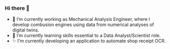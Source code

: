 ### Hi there 👋

- 🔭 I’m currently working as Mechanical Analysis Engineer, where I develop combusion engines using data from numerical analyses of digital twins.
- 🌱 I’m currently learning skills essential to a Data Analyst/Scientist role.
- ✨ I'm currently developing an application to automate shop receipt OCR.


<!--
**MichSobo/MichSobo** is a ✨ _special_ ✨ repository because its `README.md` (this file) appears on your GitHub profile.

Here are some ideas to get you started:
- 📫 How to reach me: ...

-->
